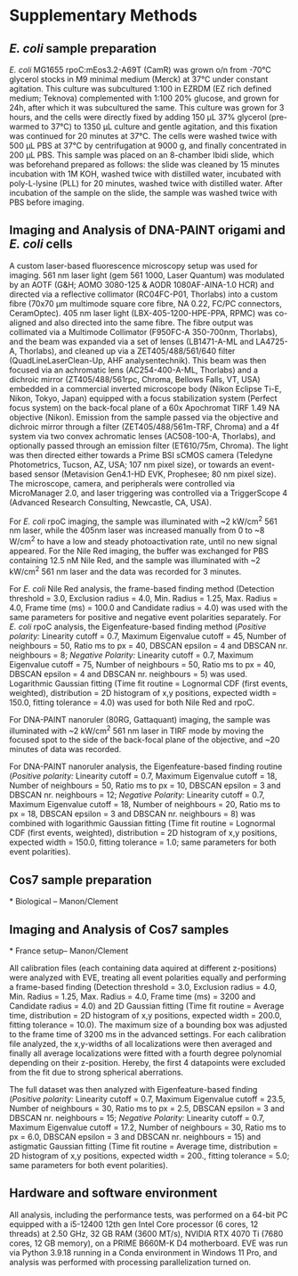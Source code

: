﻿# Supplementary Methods

## *E. coli* sample preparation
*E. coli* MG1655 rpoC:mEos3.2-A69T (CamR) was grown o/n from -70°C glycerol stocks in M9 minimal medium (Merck) at 37°C under constant agitation. This culture was subcultured 1:100 in EZRDM (EZ rich defined medium; Teknova) complemented with 1:100 20% glucose, and grown for 24h, after which it was subcultured the same. This culture was grown for 3 hours, and the cells were directly fixed by adding 150 µL 37% glycerol (pre-warmed to 37°C) to 1350 µL culture and gentle agitation, and this fixation was continued for 20 minutes at 37°C. The cells were washed twice with 500 µL PBS at 37°C by centrifugation at 9000 g, and finally concentrated in 200 µL PBS. This sample was placed on an 8-chamber Ibidi slide, which was beforehand prepared as follows: the slide was cleaned by 15 minutes incubation with 1M KOH, washed twice with distilled water, incubated with poly-L-lysine (PLL) for 20 minutes, washed twice with distilled water. After incubation of the sample on the slide, the sample was washed twice with PBS before imaging.

## Imaging and Analysis of DNA-PAINT origami and *E. coli* cells
A custom laser-based fluorescence microscopy setup was used for imaging. 561 nm laser light (gem 561 1000, Laser Quantum) was modulated by an AOTF (G&H; AOMO 3080-125 & AODR 1080AF-AINA-1.0 HCR) and directed via a reflective collimator (RC04FC-P01, Thorlabs) into a custom fibre (70x70 µm multimode square core fibre, NA 0.22, FC/PC connectors, CeramOptec). 405 nm laser light (LBX-405-1200-HPE-PPA, RPMC) was co-aligned and also directed into the same fibre. The fibre output was collimated via a Multimode Collimator (F950FC-A 350-700nm, Thorlabs), and the beam was expanded via a set of lenses (LB1471-A-ML and LA4725-A, Thorlabs), and cleaned up via a ZET405/488/561/640 filter (QuadLineLaserClean-Up, AHF analysentechnik). This beam was then focused via an achromatic lens (AC254-400-A-ML, Thorlabs) and a dichroic mirror (ZT405/488/561rpc, Chroma, Bellows Falls, VT, USA) embedded in a commercial inverted microscope body (Nikon Eclipse Ti-E, Nikon, Tokyo, Japan) equipped with a focus stabilization system (Perfect focus system) on the back-focal plane of a 60x Apochromat TIRF 1.49 NA objective (Nikon). Emission from the sample passed via the objective and dichroic mirror through a filter (ZET405/488/561m-TRF, Chroma) and a 4f system via two convex achromatic lenses (AC508-100-A, Thorlabs), and optionally passed through an emission filter (ET610/75m, Chroma). The light was then directed either towards a Prime BSI sCMOS camera (Teledyne Photometrics, Tucson, AZ, USA; 107 nm pixel size), or towards an event-based sensor (Metavision Gen4.1-HD EVK, Prophesee; 80 nm pixel size). The microscope, camera, and peripherals were controlled via MicroManager 2.0, and laser triggering was controlled via a TriggerScope 4 (Advanced Research Consulting, Newcastle, CA, USA).

For *E. coli* rpoC imaging, the sample was illuminated with ~2 kW/cm<sup>2</sup> 561 nm laser, while the 405nm laser was increased manually from 0 to ~8 W/cm<sup>2</sup> to have a low and steady photoactivation rate, until no new signal appeared. For the Nile Red imaging, the buffer was exchanged for PBS containing 12.5 nM Nile Red, and the sample was illuminated with ~2 kW/cm<sup>2</sup> 561 nm laser and the data was recorded for 3 minutes.

For *E. coli* Nile Red analysis, the frame-based finding method (Detection threshold = 3.0, Exclusion radius = 4.0, Min. Radius = 1.25, Max. Radius = 4.0, Frame time (ms) = 100.0 and Candidate radius = 4.0) was used with the same parameters for positive and negative event polarities separately. For *E. coli* rpoC analysis, the Eigenfeature-based finding method (*Positive polarity:* Linearity cutoff = 0.7, Maximum Eigenvalue cutoff = 45, Number of neighbours = 50, Ratio ms to px = 40, DBSCAN epsilon = 4 and DBSCAN nr. neighbours = 8; *Negative Polarity:* Linearity cutoff = 0.7, Maximum Eigenvalue cutoff = 75, Number of neighbours = 50, Ratio ms to px = 40, DBSCAN epsilon = 4 and DBSCAN nr. neighbours = 5) was used. Logarithmic Gaussian fitting (Time fit routine = Lognormal CDF (first events, weighted), distribution = 2D histogram of x,y positions, expected width = 150.0, fitting tolerance = 4.0) was used for both Nile Red and rpoC.

For DNA-PAINT nanoruler (80RG, Gattaquant) imaging, the sample was illuminated with ~2 kW/cm<sup>2</sup> 561 nm laser in TIRF mode by moving the focused spot to the side of the back-focal plane of the objective, and ~20 minutes of data was recorded.

For DNA-PAINT nanoruler analysis, the Eigenfeature-based finding routine (*Positive polarity:* Linearity cutoff = 0.7, Maximum Eigenvalue cutoff = 18, Number of neighbours = 50, Ratio ms to px = 10, DBSCAN epsilon = 3 and DBSCAN nr. neighbours = 12; *Negative Polarity:* Linearity cutoff = 0.7, Maximum Eigenvalue cutoff = 18, Number of neighbours = 20, Ratio ms to px = 18, DBSCAN epsilon = 3 and DBSCAN nr. neighbours = 8) was combined with logarithmic Gaussian fitting (Time fit routine = Lognormal CDF (first events, weighted), distribution = 2D histogram of x,y positions, expected width = 150.0, fitting tolerance = 1.0; same parameters for both event polarities).

## Cos7 sample preparation
\* Biological – Manon/Clement

## Imaging and Analysis of Cos7 samples
\* France setup– Manon/Clement

All calibration files (each containing data aquired at different z-positions) were analyzed with EVE, treating all event polarities equally and performing a frame-based finding (Detection threshold = 3.0, Exclusion radius = 4.0, Min. Radius = 1.25, Max. Radius = 4.0, Frame time (ms) = 3200 and Candidate radius = 4.0) and 2D Gaussian fitting (Time fit routine = Average time, distribution = 2D histogram of x,y positions, expected width = 200.0, fitting tolerance = 10.0). The maximum size of a bounding box was adjusted to the frame time of 3200 ms in the advanced settings. For each calibration file analyzed, the x,y-widths of all localizations were then averaged and finally all average localizations were fitted with a fourth degree polynomial depending on their z-position. Hereby, the first 4 datapoints were excluded from the fit due to strong spherical aberrations.

The full dataset was then analyzed with Eigenfeature-based finding (*Positive polarity:* Linearity cutoff = 0.7, Maximum Eigenvalue cutoff = 23.5, Number of neighbours = 30, Ratio ms to px = 2.5, DBSCAN epsilon = 3 and DBSCAN nr. neighbours = 15; *Negative Polarity:* Linearity cutoff = 0.7, Maximum Eigenvalue cutoff = 17.2, Number of neighbours = 30, Ratio ms to px = 6.0, DBSCAN epsilon = 3 and DBSCAN nr. neighbours = 15) and astigmatic Gaussian fitting (Time fit routine = Average time, distribution = 2D histogram of x,y positions, expected width = 200., fitting tolerance = 5.0; same parameters for both event polarities). 

## Hardware and software environment
All analysis, including the performance tests, was performed on a 64-bit PC equipped with a i5-12400 12th gen Intel Core processor (6 cores, 12 threads) at 2.50 GHz, 32 GB RAM (3600 MT/s), NVIDIA RTX 4070 Ti (7680 cores, 12 GB memory), on a PRIME B660M-K D4 motherboard. EVE was run via Python 3.9.18 running in a Conda environment in Windows 11 Pro, and analysis was performed with processing parallelization turned on.
